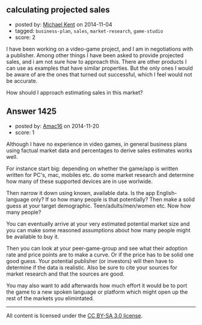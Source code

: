 ## calculating projected sales

- posted by: [Michael Kent](https://stackexchange.com/users/1388642/michael-kent) on 2014-11-04
- tagged: `business-plan`, `sales`, `market-research`, `game-studio`
- score: 2

<p>I have been working on a video-game project, and I am in negotiations with a publisher. Among other things I have been asked to provide projected sales, and i am not sure how to approach this. 
There are other products I can use as examples that have similar properties. But the only ones I would be aware of are the ones that turned out successful, which I feel would not be accurate.</p>

<p>How should I approach estimating sales in this market?</p>



## Answer 1425

- posted by: [Amac16](https://stackexchange.com/users/4951349/amac16) on 2014-11-20
- score: 1

<p>Although I have no experience in video games, in general business plans using factual market data and percentages to derive sales estimates works well.</p>

<p>For instance start big: depending on whether the game/app is written written for PC's, mac, mobiles etc. do some market research and determine how many of these supported devices are in use worlwide.</p>

<p>Then narrow it down using known, available data. Is the app English-language only? If so how many people is that potentially?  Then make a solid guess at your target demographic. Teen/adults/men/women etc. Now how many people?</p>

<p>You can eventually arrive at your very estimated potential market size and you can make some reasoned assumptions about how many people might be available to buy it.</p>

<p>Then you can look at your peer-game-group and see what their adoption rate and price points are to make a curve. Or if the price has to be solid one good guess. Your potential publisher (or investors) will then have to determine if the data is realistic. Also be sure to cite your sources for market research and that the sources are good.</p>

<p>You may also want to add afterwards how much effort it would be to port the game to a new spoken language or platform which might open up the rest of the markets you elimintated.</p>




---

All content is licensed under the [CC BY-SA 3.0 license](https://creativecommons.org/licenses/by-sa/3.0/).
